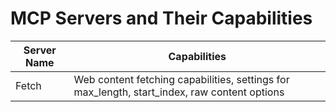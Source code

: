 # MCP Servers and Their Capabilities

| Server Name     | Capabilities                                                                                  |
|-----------------|-----------------------------------------------------------------------------------------------|
| Fetch           | Web content fetching capabilities, settings for max_length, start_index, raw content options |
